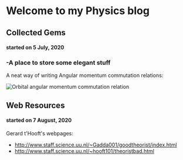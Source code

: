 # Welcome to my Physics blog

## Collected Gems
#### started on 5 July, 2020
### -A place to store some elegant stuff

A neat way of writing Angular momentum commutation relations:

![Orbital angular momentum commutation relation](https://wikimedia.org/api/rest_v1/media/math/render/svg/864a8e3a58c1ab3775758466d7c0cb39cf0f6d7f)


## Web Resources
#### started on 7 August, 2020
Gerard t'Hooft's webpages:
* http://www.staff.science.uu.nl/~Gadda001/goodtheorist/index.html
* http://www.staff.science.uu.nl/~hooft101/theoristbad.html
